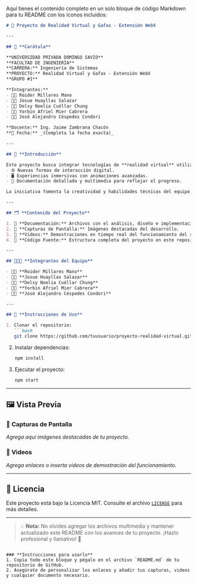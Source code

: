 Aquí tienes el contenido completo en un solo bloque de código Markdown para tu README con los iconos incluidos:

```markdown
# 🥽 Proyecto de Realidad Virtual y Gafas - Extensión WebX

---

## 📜 **Carátula**

**UNIVERSIDAD PRIVADA DOMINGO SAVIO**  
**FACULTAD DE INGENIERÍA**  
**CARRERA:** Ingeniería de Sistemas  
**PROYECTO:** Realidad Virtual y Gafas - Extensión WebX  
**GRUPO #1**  

**Integrantes:**  
- 🧑‍💻 Roider Millares Mano  
- 👨‍💻 Josue Huayllas Salazar  
- 👩‍💻 Delsy Noelia Cuéllar Chung  
- 👨‍💻 Yorbin Afriel Mier Cabrera  
- 🧑‍💻 José Alejandro Céspedes Condori  

**Docente:** Ing. Jaime Zambrana Chacón  
**📅 Fecha:** _(Completa la fecha exacta)_  

---

## 🌟 **Introducción**

Este proyecto busca integrar tecnologías de **realidad virtual** utilizando gafas de RV en una extensión de WebX. Nuestro enfoque incluye:  
- 🌐 Nuevas formas de interacción digital.  
- 🖥️ Experiencias inmersivas con animaciones avanzadas.  
- 📖 Documentación detallada y multimedia para reflejar el progreso.

La iniciativa fomenta la creatividad y habilidades técnicas del equipo, mostrando aplicaciones prácticas de la **ingeniería de sistemas**.

---

## 🗂️ **Contenido del Proyecto**

1. 📄 **Documentación:** Archivos con el análisis, diseño e implementación del sistema.  
2. 📸 **Capturas de Pantalla:** Imágenes destacadas del desarrollo.  
3. 🎥 **Videos:** Demostraciones en tiempo real del funcionamiento del sistema.  
4. 💾 **Código Fuente:** Estructura completa del proyecto en este repositorio.  

---

## 🧑‍🤝‍🧑 **Integrantes del Equipo**

- 🧑‍💻 **Roider Millares Mano**  
- 👨‍💻 **Josue Huayllas Salazar**  
- 👩‍💻 **Delsy Noelia Cuéllar Chung**  
- 👨‍💻 **Yorbin Afriel Mier Cabrera**  
- 🧑‍💻 **José Alejandro Céspedes Condori**  

---

## 🚀 **Instrucciones de Uso**

1. Clonar el repositorio:  
   ```bash
   git clone https://github.com/tuusuario/proyecto-realidad-virtual.git
   ```
2. Instalar dependencias:  
   ```bash
   npm install
   ```
3. Ejecutar el proyecto:  
   ```bash
   npm start
   ```

---

## 🖼️ **Vista Previa**

### 📸 **Capturas de Pantalla**
_Agrega aquí imágenes destacadas de tu proyecto._

### 🎥 **Videos**
_Agrega enlaces o inserta videos de demostración del funcionamiento._

---

## 📜 **Licencia**

Este proyecto está bajo la Licencia MIT. Consulte el archivo [`LICENSE`](./LICENSE) para más detalles.

---

> 💡 **Nota:** No olvides agregar los archivos multimedia y mantener actualizado este README con los avances de tu proyecto. ¡Hazlo profesional y llamativo! 🚀
```

### **Instrucciones para usarlo**
1. Copia todo este bloque y pégalo en el archivo `README.md` de tu repositorio de GitHub.
2. Asegúrate de personalizar los enlaces y añadir tus capturas, videos y cualquier documento necesario.

